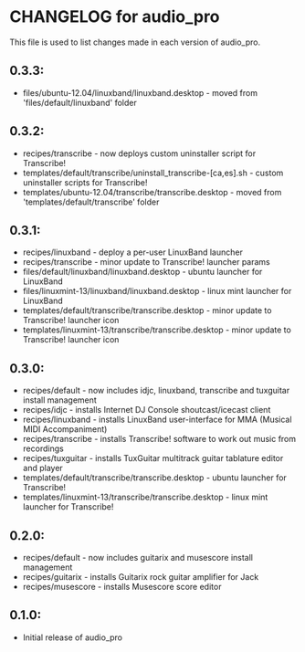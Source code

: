# CHANGELOG for audio_pro

This file is used to list changes made in each version of audio_pro.

## 0.3.3:

* files/ubuntu-12.04/linuxband/linuxband.desktop - moved from 'files/default/linuxband' folder

## 0.3.2:

* recipes/transcribe - now deploys custom uninstaller script for Transcribe!
* templates/default/transcribe/uninstall_transcribe-[ca,es].sh - custom uninstaller scripts for Transcribe!
* templates/ubuntu-12.04/transcribe/transcribe.desktop - moved from 'templates/default/transcribe' folder

## 0.3.1:

* recipes/linuxband  - deploy a per-user LinuxBand launcher
* recipes/transcribe - minor update to Transcribe! launcher params
* files/default/linuxband/linuxband.desktop            - ubuntu launcher for LinuxBand
* files/linuxmint-13/linuxband/linuxband.desktop       - linux mint launcher for LinuxBand
* templates/default/transcribe/transcribe.desktop      - minor update to Transcribe! launcher icon
* templates/linuxmint-13/transcribe/transcribe.desktop - minor update to Transcribe! launcher icon

## 0.3.0:

* recipes/default    - now includes idjc, linuxband, transcribe and tuxguitar install management
* recipes/idjc       - installs Internet DJ Console shoutcast/icecast client
* recipes/linuxband  - installs LinuxBand user-interface for MMA (Musical MIDI Accompaniment)
* recipes/transcribe - installs Transcribe! software to work out music from recordings
* recipes/tuxguitar  - installs TuxGuitar multitrack guitar tablature editor and player
* templates/default/transcribe/transcribe.desktop      - ubuntu launcher for Transcribe!
* templates/linuxmint-13/transcribe/transcribe.desktop - linux mint launcher for Transcribe!

## 0.2.0:

* recipes/default   - now includes guitarix and musescore install management
* recipes/guitarix  - installs Guitarix rock guitar amplifier for Jack
* recipes/musescore - installs Musescore score editor

## 0.1.0:

* Initial release of audio_pro

